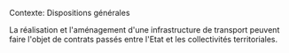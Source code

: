 Contexte: Dispositions générales

La réalisation et l'aménagement d'une infrastructure de transport peuvent faire l'objet de contrats passés entre l'Etat et les collectivités territoriales.